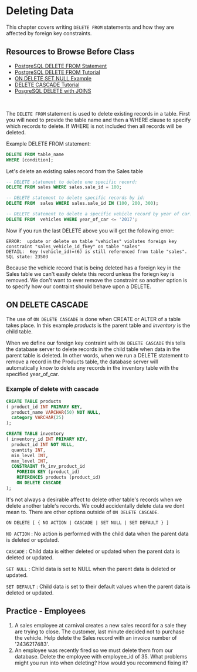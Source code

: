 # Deleting Data

This chapter covers writing `DELETE FROM` statements and how they are affected by foreign key constraints.


## Resources to Browse Before Class

- [PostgreSQL DELETE FROM Statement](https://www.youtube.com/watch?v=c7AAkX39_Wo)
- [PostgreSQL DELETE FROM Tutorial](https://www.postgresqltutorial.com/postgresql-delete/)
- [ON DELETE SET NULL Example](https://til.hashrocket.com/posts/c6866dc6c1-set-foreign-key-to-null-on-delete-in-postgres)
- [DELETE CASCADE Tutorial](https://kb.objectrocket.com/postgresql/how-to-use-the-postgresql-delete-cascade-1369)
- [PosgreSQL DELETE with JOINS](https://www.postgresqltutorial.com/postgresql-delete-join/)

<br>

The `DELETE FROM` statement is used to delete existing records in a table. First you will need to provide the table name and then a WHERE clause to specify which records to delete. If WHERE is not included then all records will be deleted.

Example DELETE FROM statement:
```sql
DELETE FROM table_name
WHERE [condition];
```

Let's delete an existing sales record from the Sales table

```sql
-- DELETE statement to delete one specific record:
DELETE FROM sales WHERE sales.sale_id = 100;

-- DELETE statement to delete specific records by id:
DELETE FROM  sales WHERE sales.sale_id IN (100, 200, 300);

-- DELETE statement to delete a specific vehicle record by year of car:
DELETE FROM  vehicles WHERE year_of_car <= '2017';
```


Now if you run the last DELETE above you will get the following error:

```
ERROR:  update or delete on table "vehicles" violates foreign key constraint "sales_vehicle_id_fkey" on table "sales"
DETAIL:  Key (vehicle_id)=(6) is still referenced from table "sales".
SQL state: 23503
```

Because the vehicle record that is being deleted has a foreign key in the Sales table we can't easily delete this record unless the foriegn key is removed. We don't want to ever remove the constraint so another option is to specify how our contraint should behave upon a DELETE. 

## ON DELETE CASCADE
The use of `ON DELETE CASCADE` is done when CREATE or ALTER of a table takes place. In this example *products* is the parent table and *inventory* is the child table. 

When we define our foreign key contraint with `ON DELETE CASCADE` this tells the database server to delete records in the child table when data in the parent table is deleted. In other words, when we run a DELETE statement to remove a record in the Products table, the database server will automatically know to delete any records in the inventory table with the specified year_of_car.


### Example of delete with cascade
```sql
CREATE TABLE products
( product_id INT PRIMARY KEY,
  product_name VARCHAR(50) NOT NULL,
  category VARCHAR(25)
);

CREATE TABLE inventory
( inventory_id INT PRIMARY KEY,
  product_id INT NOT NULL,
  quantity INT,
  min_level INT,
  max_level INT,
  CONSTRAINT fk_inv_product_id
    FOREIGN KEY (product_id)
    REFERENCES products (product_id)
    ON DELETE CASCADE
);
```

It's not always a desirable affect to delete other table's records when we delete another table's records. We could accidentally delete data we dont mean to. There are other options outside of `ON DELETE CASCADE`.

```ON DELETE [ { NO ACTION | CASCADE | SET NULL | SET DEFAULT } ] ```

`NO ACTION` : No action is performed with the child data when the parent data is deleted or updated.

`CASCADE` : Child data is either deleted or updated when the parent data is deleted or updated.

`SET NULL` : Child data is set to NULL when the parent data is deleted or updated.

`SET DEFAULT` : Child data is set to their default values when the parent data is deleted or updated.



## Practice - Employees
1. A sales employee at carnival creates a new sales record for a sale they are trying to close. The customer, last minute decided not to purchase the vehicle. Help delete the Sales record with an invoice number of '2436217483'.
2. An employee was recently fired so we must delete them from our database. Delete the employee with employee_id of 35. What problems might you run into when deleting? How would you recommend fixing it?
 